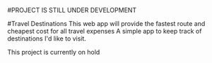 #PROJECT IS STILL UNDER DEVELOPMENT

#Travel Destinations
This web app will provide the fastest route and cheapest cost for all travel expenses
A simple app to keep track of destinations I'd like to visit.

This project is currently on hold
